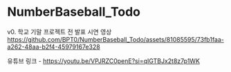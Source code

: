# NumberBaseball_Todo

v0. 학교 기말 프로젝트 전 발표 시연 영상
https://github.com/BPT0/NumberBaseball_Todo/assets/81085595/73fb1faa-a262-48aa-b2f4-45979167e328

유튜브 링크 - https://youtu.be/VPJRZC0penE?si=qIGTBJx2t8z7p1WK
